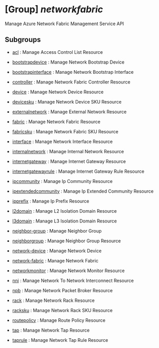 # [Group] _networkfabric_

Manage Azure Network Fabric Management Service API

## Subgroups

- [acl](/Commands/networkfabric/acl/readme.md)
: Manage Access Control List Resource

- [bootstrapdevice](/Commands/networkfabric/bootstrapdevice/readme.md)
: Manage Network Bootstrap Device

- [bootstrapinterface](/Commands/networkfabric/bootstrapinterface/readme.md)
: Manage Network Bootstrap Interface

- [controller](/Commands/networkfabric/controller/readme.md)
: Manage Network Fabric Controller Resource

- [device](/Commands/networkfabric/device/readme.md)
: Manage Network Device Resource

- [devicesku](/Commands/networkfabric/devicesku/readme.md)
: Manage Network Device SKU Resource

- [externalnetwork](/Commands/networkfabric/externalnetwork/readme.md)
: Manage External Network Resource

- [fabric](/Commands/networkfabric/fabric/readme.md)
: Manage Network Fabric Resource

- [fabricsku](/Commands/networkfabric/fabricsku/readme.md)
: Manage Network Fabric SKU Resource

- [interface](/Commands/networkfabric/interface/readme.md)
: Manage Network Interface Resource

- [internalnetwork](/Commands/networkfabric/internalnetwork/readme.md)
: Manage Internal Network Resource

- [internetgateway](/Commands/networkfabric/internetgateway/readme.md)
: Manage Internet Gateway Resource

- [internetgatewayrule](/Commands/networkfabric/internetgatewayrule/readme.md)
: Manage Internet Gateway Rule Resource

- [ipcommunity](/Commands/networkfabric/ipcommunity/readme.md)
: Manage Ip Community Resource

- [ipextendedcommunity](/Commands/networkfabric/ipextendedcommunity/readme.md)
: Manage Ip Extended Community Resource

- [ipprefix](/Commands/networkfabric/ipprefix/readme.md)
: Manage Ip Prefix Resource

- [l2domain](/Commands/networkfabric/l2domain/readme.md)
: Manage L2 Isolation Domain Resource

- [l3domain](/Commands/networkfabric/l3domain/readme.md)
: Manage L3 Isolation Domain Resource

- [neighbor-group](/Commands/networkfabric/neighbor-group/readme.md)
: Manage Neighbor Group

- [neighborgroup](/Commands/networkfabric/neighborgroup/readme.md)
: Manage Neighbor Group Resource

- [network-device](/Commands/networkfabric/network-device/readme.md)
: Manage Network Device

- [network-fabric](/Commands/networkfabric/network-fabric/readme.md)
: Manage Network Fabric

- [networkmonitor](/Commands/networkfabric/networkmonitor/readme.md)
: Manage Network Monitor Resource

- [nni](/Commands/networkfabric/nni/readme.md)
: Manage Network To Network Interconnect Resource

- [npb](/Commands/networkfabric/npb/readme.md)
: Manage Network Packet Broker Resource

- [rack](/Commands/networkfabric/rack/readme.md)
: Manage Network Rack Resource

- [racksku](/Commands/networkfabric/racksku/readme.md)
: Manage Network Rack SKU Resource

- [routepolicy](/Commands/networkfabric/routepolicy/readme.md)
: Manage Route Policy Resource

- [tap](/Commands/networkfabric/tap/readme.md)
: Manage Network Tap Resource

- [taprule](/Commands/networkfabric/taprule/readme.md)
: Manage Network Tap Rule Resource
